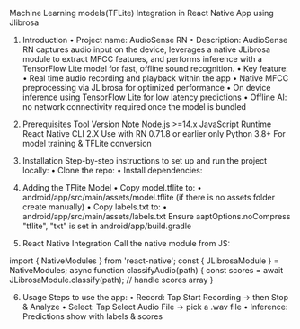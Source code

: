 Machine Learning models(TFLite) Integration in React Native App using Jlibrosa
1.	Introduction
•	Project name: AudioSense RN
•	Description: AudioSense RN captures audio input on the device, leverages a native JLibrosa module to extract MFCC features, and performs inference with a TensorFlow Lite model for fast, offline sound recognition. 
•	Key feature: 
•	Real time audio recording and playback within the app
•	Native MFCC preprocessing via JLibrosa for optimized performance
•	On device inference using TensorFlow Lite for low latency predictions
•	Offline AI: no network connectivity required once the model is bundled

2.	Prerequisites
Tool	Version	Note
Node.js	>=14.x	JavaScript Runtime
React Native CLI	2.X	Use with RN 0.71.8 or earlier only
Python	3.8+	For model training & TFLite conversion

3.	Installation
Step-by-step instructions to set up and run the project locally:
•	Clone the repo:
•	Install dependencies:


4.	 Adding the TFlite Model
•	Copy model.tflite to:
•	android/app/src/main/assets/model.tflite 
(if there is no assets folder create manually)
•	Copy labels.txt to:
•	android/app/src/main/assets/labels.txt
Ensure aaptOptions.noCompress "tflite", "txt" is set in android/app/build.gradle

5.	React Native Integration
Call the native module from JS:

import { NativeModules } from 'react-native';
const { JLibrosaModule } = NativeModules;
async function classifyAudio(path) {
  const scores = await JLibrosaModule.classify(path);
  // handle scores array
}


6.	 Usage
Steps to use the app:
•	Record: Tap Start Recording → then Stop & Analyze
•	Select: Tap Select Audio File → pick a .wav file
•	Inference: Predictions show with labels & scores


